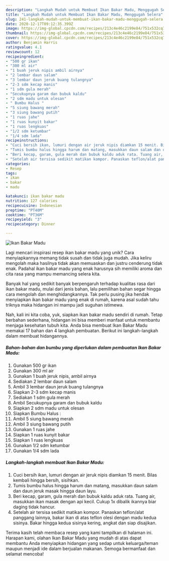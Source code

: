```yaml
---
description: "Langkah Mudah untuk Membuat Ikan Bakar Madu, Menggugah Selera"
title: "Langkah Mudah untuk Membuat Ikan Bakar Madu, Menggugah Selera"
slug: 241-langkah-mudah-untuk-membuat-ikan-bakar-madu-menggugah-selera
date: 2020-12-17T09:12:35.399Z
image: https://img-global.cpcdn.com/recipes/213c4e46c2199e84/751x532cq70/ikan-bakar-madu-foto-resep-utama.jpg
thumbnail: https://img-global.cpcdn.com/recipes/213c4e46c2199e84/751x532cq70/ikan-bakar-madu-foto-resep-utama.jpg
cover: https://img-global.cpcdn.com/recipes/213c4e46c2199e84/751x532cq70/ikan-bakar-madu-foto-resep-utama.jpg
author: Benjamin Harris
ratingvalue: 4.1
reviewcount: 12
recipeingredient:
- "500 gr ikan"
- "300 ml air"
- "1 buah jeruk nipis ambil airnya"
- "2 lembar daun salam"
- "3 lembar daun jeruk buang tulangnya"
- "2-3 sdm kecap manis"
- "1 sdm gula merah"
- "Secukupnya garam dan bubuk kaldu"
- "2 sdm madu untuk olesan"
- " Bumbu Halus "
- "5 siung bawang merah"
- "3 siung bawang putih"
- "1 ruas jahe"
- "1 ruas kunyit bakar"
- "1 ruas lengkuas"
- "1/2 sdm ketumbar"
- "1/4 sdm lada"
recipeinstructions:
- "Cuci bersih ikan, lumuri dengan air jeruk nipis diamkan 15 menit. Bilas kembali hingga bersih, sisihkan."
- "Tumis bumbu halus hingga harum dan matang, masukkan daun salam dan daun jeruk masak hingga daun layu."
- "Beri kecap, garam, gula merah dan bubuk kaldu aduk rata. Tuang air, masukkan ikan masak dengan api kecil. Cukup 1x dibalik ikannya biar daging tidak hancur."
- "Setelah air tersisa sedikit matikan kompor. Panaskan teflon/alat panggang lainnya, bakar ikan di atas teflon olesi dengan madu kedua sisinya. Bakar hingga kedua sisinya kering, angkat dan siap disajikan."
categories:
- Resep
tags:
- ikan
- bakar
- madu

katakunci: ikan bakar madu 
nutrition: 127 calories
recipecuisine: Indonesian
preptime: "PT40M"
cooktime: "PT36M"
recipeyield: "3"
recipecategory: Dinner

---
```



![Ikan Bakar Madu](https://img-global.cpcdn.com/recipes/213c4e46c2199e84/751x532cq70/ikan-bakar-madu-foto-resep-utama.jpg)

Lagi mencari inspirasi resep ikan bakar madu yang unik? Cara menyiapkannya memang tidak susah dan tidak juga mudah. Jika keliru mengolah maka hasilnya tidak akan memuaskan dan justru cenderung tidak enak. Padahal ikan bakar madu yang enak harusnya sih memiliki aroma dan cita rasa yang mampu memancing selera kita.



Banyak hal yang sedikit banyak berpengaruh terhadap kualitas rasa dari ikan bakar madu, mulai dari jenis bahan, lalu pemilihan bahan segar hingga cara mengolah dan menghidangkannya. Tak perlu pusing jika hendak menyiapkan ikan bakar madu yang enak di rumah, karena asal sudah tahu triknya maka hidangan ini mampu jadi suguhan istimewa.


Nah, kali ini kita coba, yuk, siapkan ikan bakar madu sendiri di rumah. Tetap berbahan sederhana, hidangan ini bisa memberi manfaat untuk membantu menjaga kesehatan tubuh kita. Anda bisa membuat Ikan Bakar Madu memakai 17 bahan dan 4 langkah pembuatan. Berikut ini langkah-langkah dalam membuat hidangannya.

<!--inarticleads1-->

##### Bahan-bahan dan bumbu yang diperlukan dalam pembuatan Ikan Bakar Madu:

1. Gunakan 500 gr ikan
1. Gunakan 300 ml air
1. Gunakan 1 buah jeruk nipis, ambil airnya
1. Sediakan 2 lembar daun salam
1. Ambil 3 lembar daun jeruk buang tulangnya
1. Siapkan 2-3 sdm kecap manis
1. Sediakan 1 sdm gula merah
1. Ambil Secukupnya garam dan bubuk kaldu
1. Siapkan 2 sdm madu untuk olesan
1. Siapkan  Bumbu Halus :
1. Ambil 5 siung bawang merah
1. Ambil 3 siung bawang putih
1. Gunakan 1 ruas jahe
1. Siapkan 1 ruas kunyit bakar
1. Siapkan 1 ruas lengkuas
1. Gunakan 1/2 sdm ketumbar
1. Gunakan 1/4 sdm lada




<!--inarticleads2-->

##### Langkah-langkah membuat Ikan Bakar Madu:

1. Cuci bersih ikan, lumuri dengan air jeruk nipis diamkan 15 menit. Bilas kembali hingga bersih, sisihkan.
1. Tumis bumbu halus hingga harum dan matang, masukkan daun salam dan daun jeruk masak hingga daun layu.
1. Beri kecap, garam, gula merah dan bubuk kaldu aduk rata. Tuang air, masukkan ikan masak dengan api kecil. Cukup 1x dibalik ikannya biar daging tidak hancur.
1. Setelah air tersisa sedikit matikan kompor. Panaskan teflon/alat panggang lainnya, bakar ikan di atas teflon olesi dengan madu kedua sisinya. Bakar hingga kedua sisinya kering, angkat dan siap disajikan.




Terima kasih telah membaca resep yang kami tampilkan di halaman ini. Harapan kami, olahan Ikan Bakar Madu yang mudah di atas dapat membantu Anda menyiapkan hidangan yang sedap untuk keluarga/teman maupun menjadi ide dalam berjualan makanan. Semoga bermanfaat dan selamat mencoba!
